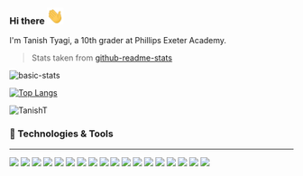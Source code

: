 ### Hi there <img src="https://raw.githubusercontent.com/danBamikiya/danBamikiya/main/wave.gif" width="30px">

I'm Tanish Tyagi, a 10th grader at Phillips Exeter Academy.

> Stats taken from [github-readme-stats](https://github.com/anuraghazra/github-readme-stats)
> 

![basic-stats](https://github-readme-stats.vercel.app/api?username=TanishT&show_icons=true&count_private=true&include_all_commits=true&title_color=fff&icon_color=2f96c0&text_color=D8C787&bg_color=222222)

[![Top Langs](https://github-readme-stats.vercel.app/api/top-langs/?username=TanishT&layout=compact&langs_count=10&theme=buefy)](https://github.com/TanishT)


<img src="https://komarev.com/ghpvc/?username=TanishT&label=Profile%20views&color=00acee&style=flat" alt="TanishT" />

### 🔧 Technologies & Tools

  ---

![](https://img.shields.io/badge/Editor-Visual_Studio_Code-informational?style=flat&logo=visual-studio-code&logoColor=white&labelColor=9c9c9c&color=cdd5e0)
![](https://img.shields.io/badge/Editor-Sublime_Text-informational?style=flat&logo=sublime-text&logoColor=white&labelColor=9c9c9c&color=cdd5e0)
![](https://img.shields.io/badge/Code-HTML5-informational?style=flat&logo=html5&logoColor=white&labelColor=9c9c9c&color=cdd5e0)
![](https://img.shields.io/badge/Code-JQuery-informational?style=flat&logo=JQuery&logoColor=white&labelColor=9c9c9c&color=cdd5e0)
![](https://img.shields.io/badge/Code-Ajax-informational?style=flat&logo=Ajax&logoColor=white&labelColor=9c9c9c&color=cdd5e0)
![](https://img.shields.io/badge/Code-CSS-informational?style=flat&logo=CSS&logoColor=white&labelColor=9c9c9c&color=cdd5e0)
![](https://img.shields.io/badge/Code-JavaScript-informational?style=flat&logo=javascript&logoColor=white&labelColor=9c9c9c&color=cdd5e0)
![](https://img.shields.io/badge/Code-Python-informational?style=flat&logo=Python&logoColor=white&labelColor=9c9c9c&color=cdd5e0)
![](https://img.shields.io/badge/Code-Java-informational?style=flat&logo=Java&logoColor=white&labelColor=9c9c9c&color=cdd5e0)
![](https://img.shields.io/badge/Code-C++-informational?style=flat&logo=Cpp&logoColor=white&labelColor=9c9c9c&color=cdd5e0)
![](https://img.shields.io/badge/Code-Django-informational?style=flat&logo=Django&logoColor=white&labelColor=9c9c9c&color=cdd5e0)
![](https://img.shields.io/badge/Code-Flask-informational?style=flat&logo=Flask&logoColor=white&labelColor=9c9c9c&color=cdd5e0)
![](https://img.shields.io/badge/Code-Tensorflow-informational?style=flat&logo=Tensorflow&logoColor=white&labelColor=9c9c9c&color=cdd5e0)
![](https://img.shields.io/badge/Code-SKlearn-informational?style=flat&logo=SKlearn&logoColor=white&labelColor=9c9c9c&color=cdd5e0)
![](https://img.shields.io/badge/Code-Pandas-informational?style=flat&logo=Pandas&logoColor=white&labelColor=9c9c9c&color=cdd5e0)
![](https://img.shields.io/badge/Code-Numpy-informational?style=flat&logo=Numpy&logoColor=white&labelColor=9c9c9c&color=cdd5e0)
![](https://img.shields.io/badge/Code-Matplotlib-informational?style=flat&logo=Matplotlib&logoColor=white&labelColor=9c9c9c&color=cdd5e0)
![](https://img.shields.io/badge/Code-Seaborn-informational?style=flat&logo=Seaborn&logoColor=white&labelColor=9c9c9c&color=cdd5e0)

<!--
**TanishT/TanishT** is a ✨ _special_ ✨ repository because its `README.md` (this file) appears on your GitHub profile.

![language-stats](https://github-readme-stats.vercel.app/api/top-langs/?username=TanishT&title_color=fff&icon_color=2f96c0&text_color=D8C787&bg_color=222222)

[![willianrod's wakatime stats](https://github-readme-stats.vercel.app/api/wakatime?username=TanishT&layout=compact)](https://github.com/TanishT)      


Here are some ideas to get you started:

- 🔭 I’m currently working on ...
- 🌱 I’m currently learning ...
- 👯 I’m looking to collaborate on ...
- 🤔 I’m looking for help with ...
- 💬 Ask me about ...
- 📫 How to reach me: ...
- 😄 Pronouns: ...
- ⚡ Fun fact: ...
-->
